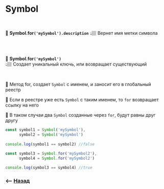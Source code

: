 # Symbol 

<br>

💠 **Symbol.for`('mySymbol').description`**
👆🏽 Вернет имя метки символа

<br><br>

💠 **Symbol.for`('mySymbol')`**  
👆🏽 Создает уникальный ключь, или возвращает существующий

<br>

🎯 Метод for, создает `Symbol` с именем, и заносит его в глобальный реестр  

🎯 Если в реестре уже есть `Symbol` с таким именем, то `for` возвращает ссылку на него

🎯 В таком случаи два `Symbol` созданные через `for`, будут равны друг другу
```javascript
const symbol1 = Symbol('mySymbol'),
      symbol2 = Symbol('mySymbol')
      
console.log(symbol1 == symbol2) //false
      
const symbol3 = Symbol.for('mySymbol2'),
      symbol4 = Symbol.for('mySymbol2')

console.log(symbol3 == symbol4) //true
```


### ⟵ **<a href="../../readme.md">Назад</a>**